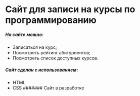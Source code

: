 # Сайт для записи на курсы по программированию
##### На сайте можно:
- Записаться на курс;
- Посмотреть рейтинг абитуриентов;
- Посмотреть список доступных курсов.
##### Сайт сделан с использованием:
- HTML
- CSS
####### Сайт в разработке
